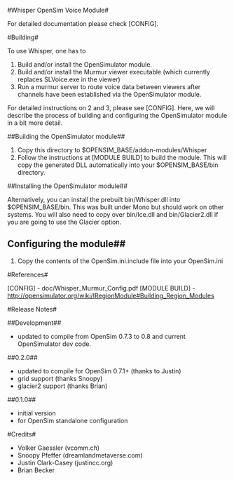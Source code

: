 #Whisper OpenSim Voice Module#

For detailed documentation please check [CONFIG].

#Building#

To use Whisper, one has to

1.  Build and/or install the OpenSimulator module.
2.  Build and/or install the Murmur viewer executable (which currently replaces SLVoice.exe in the viewer)
3.  Run a murmur server to route voice data between viewers after channels have been established via the
OpenSimulator module.

For detailed instructions on 2 and 3, please see [CONFIG].  Here, we will describe the process of building and 
configuring the OpenSimulator module in a bit more detail.

##Building the OpenSimulator module##

1.  Copy this directory to $OPENSIM_BASE/addon-modules/Whisper
2.  Follow the instructions at [MODULE BUILD] to build the module.  This will copy the generated DLL automatically
into your $OPENSIM_BASE/bin directory.

##Installing the OpenSimulator module##

Alternatively, you can install the prebuilt bin/Whisper.dll into $OPENSIM_BASE/bin.  This was built under
Mono but should work on other systems.  You will also need to copy over bin/Ice.dll and bin/Glacier2.dll if you 
are going to use the Glacier option.

## Configuring the module##

1.  Copy the contents of the OpenSim.ini.include file into your OpenSim.ini

#References#

[CONFIG] - doc/Whisper_Murmur_Config.pdf
[MODULE BUILD] - http://opensimulator.org/wiki/IRegionModule#Building_Region_Modules

#Release Notes#

##Development##
- updated to compile from OpenSim 0.7.3 to 0.8 and current OpenSimulator dev code.

##0.2.0##
- updated to compile for OpenSim 0.7.1+ (thanks to Justin)
- grid support (thanks Snoopy)
- glacier2 support (thanks Brian)

##0.1.0##
- initial version
- for OpenSim standalone configuration

#Credits#
* Volker Gaessler (vcomm.ch)
* Snoopy Pfeffer (dreamlandmetaverse.com)
* Justin Clark-Casey (justincc.org)
* Brian Becker
